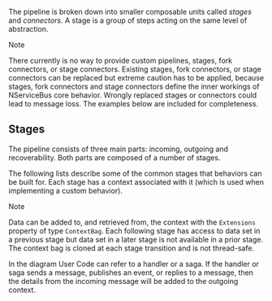The pipeline is broken down into smaller composable units called *stages* and *connectors*. A stage is a group of steps acting on the same level of abstraction.

> [!NOTE]
> There currently is no way to provide custom pipelines, stages, fork connectors, or stage connectors. Existing stages, fork connectors, or stage connectors can be replaced but extreme caution has to be applied, because stages, fork connectors and stage connectors define the inner workings of NServiceBus core behavior. Wrongly replaced stages or connectors could lead to message loss. The examples below are included for completeness.

## Stages

The pipeline consists of three main parts: incoming, outgoing and recoverability. Both parts are composed of a number of stages.

The following lists describe some of the common stages that behaviors can be built for. Each stage has a context associated with it (which is used when implementing a custom behavior).

> [!NOTE]
> Data can be added to, and retrieved from, the context with the `Extensions` property of type `ContextBag`. Each following stage has access to data set in a previous stage but data set in a later stage is not available in a prior stage. The context bag is cloned at each stage transition and is not thread-safe.

In the diagram User Code can refer to a handler or a saga. If the handler or saga sends a message, publishes an event, or replies to a message, then the details from the incoming message will be added to the outgoing context.